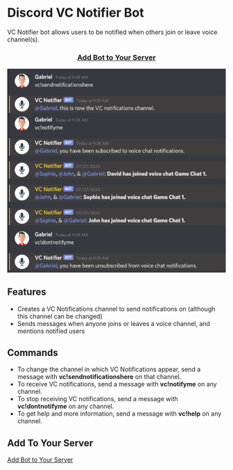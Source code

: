 # Discord VC Notifier Bot

VC Notifier bot allows users to be notified when others join or leave voice channel(s).

<h3 align="center">
  <a href="https://discord.com/oauth2/authorize?client_id=719725777997922396&permissions=50333712&scope=bot">Add Bot to Your Server</a>
</h3>


<div align="center">
  <img alt="Bot Demo" src="demo.png" />
</div>

## Features

 - Creates a VC Notifications channel to send notifications on (although this channel can be changed)
 - Sends messages when anyone joins or leaves a voice channel, and mentions notified users

## Commands

 - To change the channel in which VC Notifications appear, send a message with **vc!sendnotificationshere** on that channel.
 - To receive VC notifications, send a message with **vc!notifyme** on any channel.
 - To stop receiving VC notifications, send a message with **vc!dontnotifyme** on any channel.
 - To get help and more information, send a message with **vc!help** on any channel.

## Add To Your Server

[Add Bot to Your Server](https://discord.com/oauth2/authorize?client_id=719725777997922396&permissions=50333712&scope=bot)
